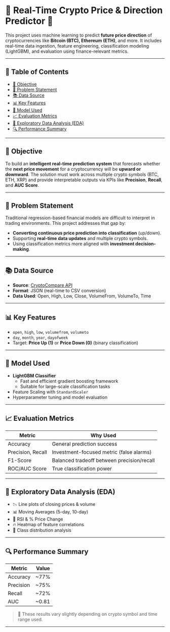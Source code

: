 # 🧠 Real-Time Crypto Price & Direction Predictor 🚀

This project uses machine learning to predict **future price direction** of cryptocurrencies like **Bitcoin (BTC), Ethereum (ETH)**, and more. It includes real-time data ingestion, feature engineering, classification modeling (LightGBM), and evaluation using finance-relevant metrics.

---

## 📌 Table of Contents

- [🎯 Objective](#-objective)
- [🧩 Problem Statement](#-problem-statement)
- [📚 Data Source](#-data-source)
- [📊 Key Features](#-key-features)
- [🧠 Model Used](#-model-used)
- [📈 Evaluation Metrics](#-evaluation-metrics)
- [📍 Exploratory Data Analysis (EDA)](#-exploratory-data-analysis-eda)
- [🔍 Performance Summary](#-performance-summary)

---

## 🎯 Objective

To build an **intelligent real-time prediction system** that forecasts whether the **next price movement** for a cryptocurrency will be **upward or downward**. The solution must work across multiple crypto symbols (BTC, ETH, XRP) and provide interpretable outputs via KPIs like **Precision**, **Recall**, and **AUC Score**.

---

## 🧩 Problem Statement

Traditional regression-based financial models are difficult to interpret in trading environments. This project addresses that gap by:
- **Converting continuous price prediction into classification** (up/down).
- Supporting **real-time data updates** and multiple crypto symbols.
- Using classification metrics more aligned with **investment decision-making**.

---

## 📚 Data Source

- **Source**: [CryptoCompare API](https://min-api.cryptocompare.com/)
- **Format**: JSON (real-time to CSV conversion)
- **Data Used**: Open, High, Low, Close, VolumeFrom, VolumeTo, Time

---

## 📊 Key Features

- `open`, `high`, `low`, `volumefrom`, `volumeto`
- `day`, `month`, `year`, `dayofweek`
- Target: **Price Up (1)** or **Price Down (0)** (binary classification)

---

## 🧠 Model Used

- **LightGBM Classifier**
  - Fast and efficient gradient boosting framework
  - Suitable for large-scale classification tasks
- Feature Scaling with `StandardScaler`
- Hyperparameter tuning and model evaluation

---

## 📈 Evaluation Metrics

| Metric              | Why Used                                    |
|---------------------|---------------------------------------------|
| Accuracy            | General prediction success                  |
| Precision, Recall   | Investment-focused metric (false alarms)    |
| F1-Score            | Balanced tradeoff between precision/recall  |
| ROC/AUC Score       | True classification power                   |

---

## 📍 Exploratory Data Analysis (EDA)

- 📉 Line plots of closing prices & volume
- 📊 Moving Averages (5-day, 10-day)
- 🔁 RSI & % Price Change
- 🔥 Heatmap of feature correlations
- 📌 Class distribution analysis

---

## 🔍 Performance Summary

| Metric    | Value     |
|-----------|-----------|
| Accuracy  | ~77%      |
| Precision | ~75%      |
| Recall    | ~72%      |
| AUC       | ~0.81     |

> 🚨 These results vary slightly depending on crypto symbol and time range used.

---
